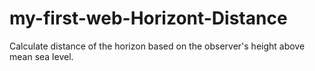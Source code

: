 # my-first-web-Horizont-Distance
Calculate distance of the horizon based on the observer's height above mean sea level.
